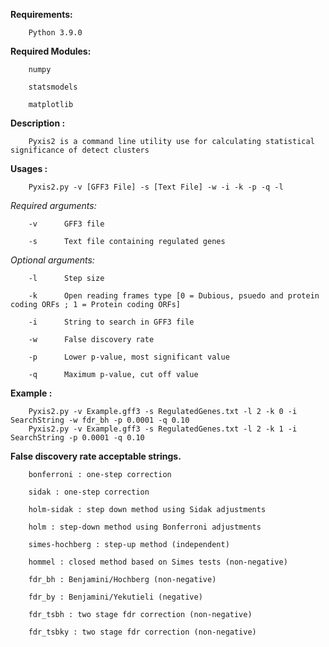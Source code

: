 **Requirements:**

		Python 3.9.0

**Required Modules:**

		numpy

		statsmodels

		matplotlib

**Description :**

		Pyxis2 is a command line utility use for calculating statistical significance of detect clusters

**Usages :**

		Pyxis2.py -v [GFF3 File] -s [Text File] -w -i -k -p -q -l

*Required arguments:*

		-v		GFF3 file

		-s		Text file containing regulated genes

*Optional arguments:*

		-l		Step size

		-k		Open reading frames type [0 = Dubious, psuedo and protein coding ORFs ; 1 = Protein coding ORFs]

		-i		String to search in GFF3 file

		-w		False discovery rate

		-p		Lower p-value, most significant value

		-q		Maximum p-value, cut off value

**Example :**

		Pyxis2.py -v Example.gff3 -s RegulatedGenes.txt -l 2 -k 0 -i SearchString -w fdr_bh -p 0.0001 -q 0.10
		Pyxis2.py -v Example.gff3 -s RegulatedGenes.txt -l 2 -k 1 -i SearchString -p 0.0001 -q 0.10

**False discovery rate acceptable strings.**

		bonferroni : one-step correction

		sidak : one-step correction

		holm-sidak : step down method using Sidak adjustments

		holm : step-down method using Bonferroni adjustments

		simes-hochberg : step-up method (independent)

		hommel : closed method based on Simes tests (non-negative)

		fdr_bh : Benjamini/Hochberg (non-negative)

		fdr_by : Benjamini/Yekutieli (negative)

		fdr_tsbh : two stage fdr correction (non-negative)

		fdr_tsbky : two stage fdr correction (non-negative)
